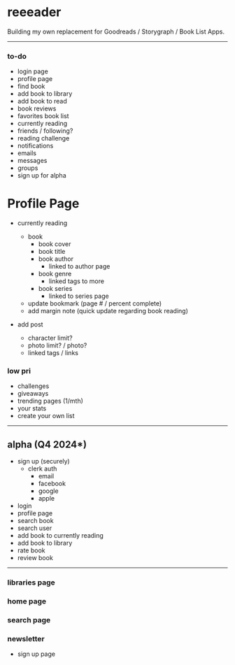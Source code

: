 # reeeader
Building my own replacement for Goodreads / Storygraph / Book List Apps.

<hr>

### to-do
- login page
- profile page
- find book
- add book to library
- add book to read
- book reviews
- favorites book list
- currently reading
- friends / following?
- reading challenge
- notifications
- emails
- messages
- groups
- sign up for alpha


# Profile Page
- currently reading
  - book
    - book cover
    - book title
    - book author
      - linked to author page
    - book genre
      - linked tags to more
    - book series
      - linked to series page
  - update bookmark (page # / percent complete)
  - add margin note (quick update regarding book reading)

- add post
  - character limit?
  - photo limit? / photo?
  - linked tags / links


### low pri
- challenges
- giveaways
- trending pages (1/mth)
- your stats
- create your own list

<hr>

## alpha (Q4 2024*)
- sign up (securely)
  - clerk auth
    - email
    - facebook
    - google
    - apple
- login
- profile page
- search book
- search user
- add book to currently reading
- add book to library
- rate book
- review book


<hr>


### libraries page

### home page

### search page

### newsletter
- sign up page
